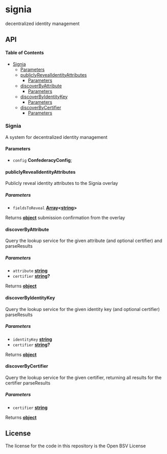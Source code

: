 # signia

decentralized identity management

<!-- ## Signia Protocol
The PushDrop token protocol for Signia key registry transactions will be as follows:

- <public key> (protocolID [1, 'identity attribute publication'], keyID of a random 12-byte base64 string, anyoneCanVerifyMyOwnership is true, counterparty of anyone)

- OP_CHECKSIG

- <key id> The key ID (random 12-byte string) used to derive the locking public key

- <identity key> of the person who created the PushDrop token

- <cert> An Authrite certificate with a subject that matches the <identity key> and with at leat one field revealed using the keyring to the anyone verifier

- <signature> The digital signature automatically computed by PushDrop

- OP_DROP / OP_2DROP … -->

## API

<!-- Generated by documentation.js. Update this documentation by updating the source code. -->

#### Table of Contents

*   [Signia](#signia)
    *   [Parameters](#parameters)
    *   [publiclyRevealIdentityAttributes](#publiclyrevealidentityattributes)
        *   [Parameters](#parameters-1)
    *   [discoverByAttribute](#discoverbyattribute)
        *   [Parameters](#parameters-2)
    *   [discoverByIdentityKey](#discoverbyidentitykey)
        *   [Parameters](#parameters-3)
    *   [discoverByCertifier](#discoverbycertifier)
        *   [Parameters](#parameters-4)

### Signia

A system for decentralized identity management

#### Parameters

*   `config` **ConfederacyConfig**;

#### publiclyRevealIdentityAttributes

Publicly reveal identity attributes to the Signia overlay

##### Parameters

*   `fieldsToReveal` **[Array](https://developer.mozilla.org/docs/Web/JavaScript/Reference/Global_Objects/Array)<[string](https://developer.mozilla.org/docs/Web/JavaScript/Reference/Global_Objects/String)>**&#x20;

Returns **[object](https://developer.mozilla.org/docs/Web/JavaScript/Reference/Global_Objects/Object)** submission confirmation from the overlay

#### discoverByAttribute

Query the lookup service for the given attribute (and optional certifier) and parseResults

##### Parameters

*   `attribute` **[string](https://developer.mozilla.org/docs/Web/JavaScript/Reference/Global_Objects/String)**&#x20;
*   `certifier` **[string](https://developer.mozilla.org/docs/Web/JavaScript/Reference/Global_Objects/String)?**&#x20;

Returns **[object](https://developer.mozilla.org/docs/Web/JavaScript/Reference/Global_Objects/Object)**&#x20;

#### discoverByIdentityKey

Query the lookup service for the given identity key (and optional certifier) parseResults

##### Parameters

*   `identityKey` **[string](https://developer.mozilla.org/docs/Web/JavaScript/Reference/Global_Objects/String)**&#x20;
*   `certifier` **[string](https://developer.mozilla.org/docs/Web/JavaScript/Reference/Global_Objects/String)?**&#x20;

Returns **[object](https://developer.mozilla.org/docs/Web/JavaScript/Reference/Global_Objects/Object)**&#x20;

#### discoverByCertifier

Query the lookup service for the given certifier, returning all results for the certifier parseResults

##### Parameters

*   `certifier` **[string](https://developer.mozilla.org/docs/Web/JavaScript/Reference/Global_Objects/String)**&#x20;

Returns **[object](https://developer.mozilla.org/docs/Web/JavaScript/Reference/Global_Objects/Object)**&#x20;

## License

The license for the code in this repository is the Open BSV License
